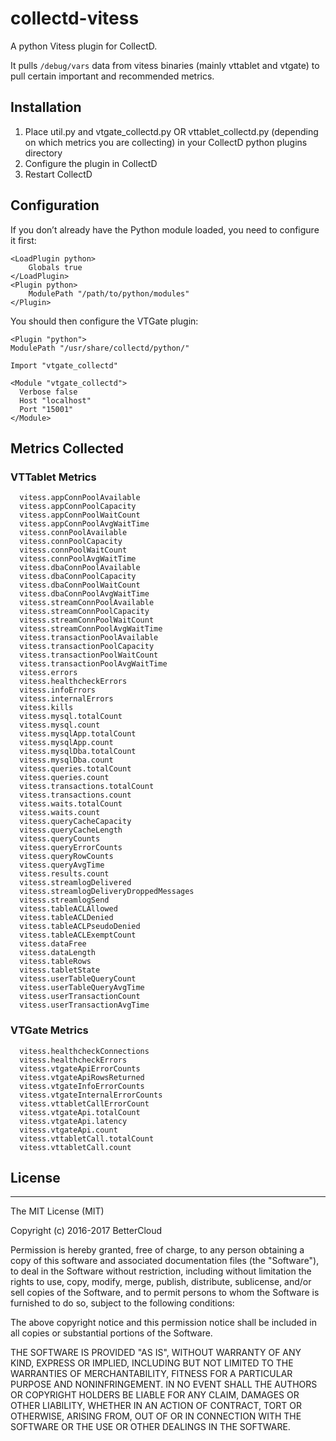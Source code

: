# collectd-vitess
A python Vitess plugin for CollectD.

It pulls `/debug/vars` data from vitess binaries (mainly vttablet and vtgate) to pull certain important and recommended
metrics.

## Installation
1. Place util.py and vtgate_collectd.py OR vttablet_collectd.py (depending on which metrics you are collecting) in your CollectD python plugins directory
2. Configure the plugin in CollectD
3. Restart CollectD

## Configuration
If you don’t already have the Python module loaded, you need to configure it first:

    <LoadPlugin python>
    	Globals true
    </LoadPlugin>
    <Plugin python>
    	ModulePath "/path/to/python/modules"
    </Plugin>

You should then configure the VTGate plugin:

	<Plugin "python">
    ModulePath "/usr/share/collectd/python/"

    Import "vtgate_collectd"

    <Module "vtgate_collectd">
      Verbose false
      Host "localhost"
      Port "15001"
    </Module>
  </Plugin>
  
## Metrics Collected

### VTTablet Metrics
      vitess.appConnPoolAvailable
      vitess.appConnPoolCapacity
      vitess.appConnPoolWaitCount
      vitess.appConnPoolAvgWaitTime
      vitess.connPoolAvailable
      vitess.connPoolCapacity
      vitess.connPoolWaitCount
      vitess.connPoolAvgWaitTime
      vitess.dbaConnPoolAvailable
      vitess.dbaConnPoolCapacity
      vitess.dbaConnPoolWaitCount
      vitess.dbaConnPoolAvgWaitTime
      vitess.streamConnPoolAvailable
      vitess.streamConnPoolCapacity
      vitess.streamConnPoolWaitCount
      vitess.streamConnPoolAvgWaitTime
      vitess.transactionPoolAvailable
      vitess.transactionPoolCapacity
      vitess.transactionPoolWaitCount
      vitess.transactionPoolAvgWaitTime
      vitess.errors
      vitess.healthcheckErrors
      vitess.infoErrors
      vitess.internalErrors
      vitess.kills
      vitess.mysql.totalCount
      vitess.mysql.count
      vitess.mysqlApp.totalCount
      vitess.mysqlApp.count
      vitess.mysqlDba.totalCount
      vitess.mysqlDba.count
      vitess.queries.totalCount
      vitess.queries.count
      vitess.transactions.totalCount
      vitess.transactions.count
      vitess.waits.totalCount
      vitess.waits.count
      vitess.queryCacheCapacity
      vitess.queryCacheLength
      vitess.queryCounts
      vitess.queryErrorCounts
      vitess.queryRowCounts
      vitess.queryAvgTime
      vitess.results.count
      vitess.streamlogDelivered
      vitess.streamlogDeliveryDroppedMessages
      vitess.streamlogSend
      vitess.tableACLAllowed
      vitess.tableACLDenied
      vitess.tableACLPseudoDenied
      vitess.tableACLExemptCount
      vitess.dataFree
      vitess.dataLength
      vitess.tableRows
      vitess.tabletState
      vitess.userTableQueryCount
      vitess.userTableQueryAvgTime
      vitess.userTransactionCount
      vitess.userTransactionAvgTime

### VTGate Metrics

      vitess.healthcheckConnections
      vitess.healthcheckErrors
      vitess.vtgateApiErrorCounts
      vitess.vtgateApiRowsReturned
      vitess.vtgateInfoErrorCounts
      vitess.vtgateInternalErrorCounts
      vitess.vttabletCallErrorCount
      vitess.vtgateApi.totalCount
      vitess.vtgateApi.latency
      vitess.vtgateApi.count
      vitess.vttabletCall.totalCount
      vitess.vttabletCall.count

## License
-------
The MIT License (MIT)

Copyright (c) 2016-2017 BetterCloud

Permission is hereby granted, free of charge, to any person obtaining a copy of this software and associated
documentation files (the "Software"), to deal in the Software without restriction, including without limitation the
rights to use, copy, modify, merge, publish, distribute, sublicense, and/or sell copies of the Software, and to permit
persons to whom the Software is furnished to do so, subject to the following conditions:

The above copyright notice and this permission notice shall be included in all copies or substantial portions of the
Software.

THE SOFTWARE IS PROVIDED "AS IS", WITHOUT WARRANTY OF ANY KIND, EXPRESS OR IMPLIED, INCLUDING BUT NOT LIMITED TO THE
WARRANTIES OF MERCHANTABILITY, FITNESS FOR A PARTICULAR PURPOSE AND NONINFRINGEMENT. IN NO EVENT SHALL THE AUTHORS OR
COPYRIGHT HOLDERS BE LIABLE FOR ANY CLAIM, DAMAGES OR OTHER LIABILITY, WHETHER IN AN ACTION OF CONTRACT, TORT OR
OTHERWISE, ARISING FROM, OUT OF OR IN CONNECTION WITH THE SOFTWARE OR THE USE OR OTHER DEALINGS IN THE SOFTWARE.

